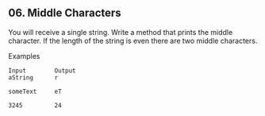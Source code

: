 ## 06. Middle Characters

You will receive a single string. Write a method that prints the middle character. If the length of the string is even there are two middle characters.

Examples

```
Input	     Output
aString	     r

someText     eT

3245	     24
```
